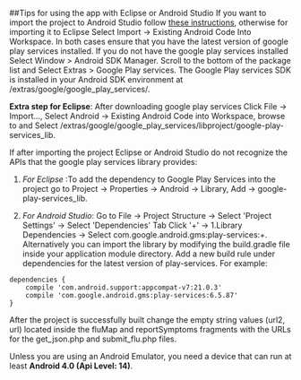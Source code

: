##Tips for using the app with Eclipse or Android Studio
If you want to import the project to Android Studio follow [these instructions](https://developer.android.com/sdk/installing/migrate.html), otherwise for importing it to Eclipse Select Import -> Existing Android Code Into Workspace. In both cases ensure that you have the latest version of google play services installed. If you do not have the google play services installed Select Window > Android SDK Manager. Scroll to the bottom of the package list and Select Extras > Google Play services. The Google Play services SDK is installed in your Android SDK environment at <android-sdk-folder>/extras/google/google_play_services/.

**Extra step for Eclipse**: After downloading google play services Click File -> Import..., Select Android -> Existing Android Code into Workspace, browse to and Select <android-sdk-folder>/extras/google/google_play_services/libproject/google-play-services_lib.
    
If after importing the project Eclipse or Android Studio do not recognize the APIs that the google play services library provides:


1. *For Eclipse* :To add the dependency to Google Play Services into the project go to Project -> Properties -> Android -> Library, Add -> google-play-services_lib.


2. *For Android Studio*: Go to File -> Project Structure -> Select 'Project Settings' -> Select 'Dependencies' Tab Click '+' -> 1.Library Dependencies -> Select com.google.android.gms:play-services:+.
        Alternatively you can import the library by modifying the build.gradle file inside your application module directory. Add a new build rule under dependencies for the latest version of play-services. For example:
        
```
dependencies {
    compile 'com.android.support:appcompat-v7:21.0.3'
    compile 'com.google.android.gms:play-services:6.5.87'
}
```
   
After the project is successfully built change the empty string values (url2, url) located inside the fluMap and reportSymptoms fragments with the URLs for the get_json.php and submit_flu.php files.

Unless you are using an Android Emulator, you need a device that can run at least **Android 4.0 (Api Level: 14)**.

